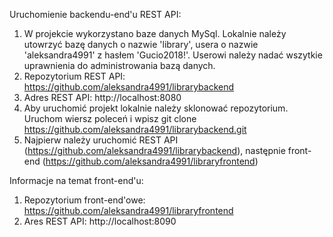 Uruchomienie backendu-end'u REST API:

1. W projekcie wykorzystano baze danych MySql. Lokalnie należy utowrzyć bazę danych o nazwie 'library', usera o nazwie 'aleksandra4991' z hasłem 'Gucio2018!'. Userowi należy nadać wszytkie uprawnienia do administrowania bazą danych.
2. Repozytorium REST API: https://github.com/aleksandra4991/librarybackend
3. Adres REST API: http://localhost:8080
4. Aby uruchomić projekt lokalnie należy sklonować repozytorium. Uruchom wiersz poleceń i wpisz git clone https://github.com/aleksandra4991/librarybackend.git
5. Najpierw należy uruchomić REST API (https://github.com/aleksandra4991/librarybackend), następnie front-end (https://github.com/aleksandra4991/libraryfrontend)

Informacje na temat front-end'u:

1. Repozytorium front-end'owe: https://github.com/aleksandra4991/libraryfrontend
2. Ares REST API: http://localhost:8090
